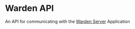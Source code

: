 # Warden API

An API for communicating with the [Warden Server](https://github.com/teamdeeson/warden) Application
